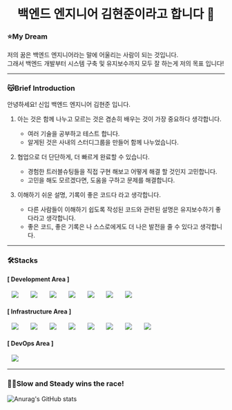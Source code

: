 <h1 align="center"> 백엔드 엔지니어 김현준이라고 합니다 👋 </h1>

<h3>⭐️My Dream</h3>
저의 꿈은 백엔드 엔지니어라는 말에 어울리는 사람이 되는 것입니다.
<br>
그래서 백엔드 개발부터 시스템 구축 및 유지보수까지 모두 잘 하는게 저의 목표 입니다!
<hr>

<h3>😽Brief Introduction</h3>
안녕하세요! 신입 백엔드 엔지니어 김현준 입니다.

1. 아는 것은 함께 나누고 모르는 것은 겸손히 배우는 것이 가장 중요하다 생각합니다.
    - 여러 기술을 공부하고 테스트 합니다.
    - 알게된 것은 사내의 스터디그룹을 만들어 함께 나누었습니다.

2. 협업으로 더 단단하게, 더 빠르게 완료할 수 있습니다.
    - 경험한 트러블슈팅들을 직접 구현 해보고 어떻게 해결 할 것인지 고민합니다.
    - 고민을 해도 모르겠다면, 도움을 구하고 문제를 해결합니다.

3. 이해하기 쉬운 설명, 기록이 좋은 코드다 라고 생각합니다.
    - 다른 사람들이 이해하기 쉽도록 작성된 코드와 관련된 설명은 유지보수하기 좋다라고 생각합니다.
    - 좋은 코드, 좋은 기록은 나 스스로에게도 더 나은 발전을 줄 수 있다고 생각합니다.
<hr>

<h3>🛠️Stacks</h3>
<h4>[ Development Area ]</h4>
<div>
    <img src="https://img.shields.io/badge/Java-007396?style=flat-square&logo=Java&logoColor=white" style="height : auto; margin-left : 10px; margin-right : 10px;"/></a>&nbsp;
    <img src="https://img.shields.io/badge/Spring-6DB33F?style=flat-square&logo=Spring&logoColor=white" style="height : auto; margin-left : 10px; margin-right : 10px;"/></a>&nbsp;    
    <img src="https://img.shields.io/badge/SpringBoot-6DB33F?style=flat-square&logo=Spring Boot&logoColor=white" style="height : auto; margin-left : 10px; margin-right : 10px;"/></a>&nbsp;
    <img src="https://img.shields.io/badge/SpringSecurity-6DB33F?style=flat-square&logo=Spring Security&logoColor=white" style="height : auto; margin-left : 10px; margin-right : 10px;"/></a>&nbsp;
    <img src="https://img.shields.io/badge/JPA-000000?style=flat-square&logo=&logoColor=white" style="height : auto; margin-left : 10px; margin-right : 10px;"/></a>&nbsp;
    <img src="https://img.shields.io/badge/Thymeleaf-005F0F?style=flat-square&logo=Thymeleaf&logoColor=white" style="height : auto; margin-left : 10px; margin-right : 10px;"/></a>&nbsp;
    <img src="https://img.shields.io/badge/MySQL-4479A1?style=flat-square&logo=MySQL&logoColor=white" style="height : auto; margin-left : 10px; margin-right : 10px;"/></a>&nbsp;
</div>
<h4>[ Infrastructure Area ]</h4>
<div>
    <img src="https://img.shields.io/badge/Linux-FCC624?style=flat-square&logo=Linux&logoColor=white" style="height : auto; margin-left : 10px; margin-right : 10px;"/></a>&nbsp;
    <img src="https://img.shields.io/badge/ShellScript-5391FE?style=flat-square&logo=PowerShell&logoColor=white" style="height : auto; margin-left : 10px; margin-right : 10px;"/></a>&nbsp;
    <img src="https://img.shields.io/badge/Python-3776AB?style=flat-square&logo=Python&logoColor=white" style="height : auto; margin-left : 10px; margin-right : 10px;"/></a>&nbsp;
    <img src="https://img.shields.io/badge/Ansible-EE0000?style=flat-square&logo=Ansible&logoColor=white" style="height : auto; margin-left : 10px; margin-right : 10px;"/></a>&nbsp;
    <img src="https://img.shields.io/badge/Vagrant-1868F2?style=flat-square&logo=Vagrant&logoColor=white" style="height : auto; margin-left : 10px; margin-right : 10px;"/></a>&nbsp;
    <img src="https://img.shields.io/badge/KVM-607078?style=flat-square&logo=&logoColor=white" style="height : auto; margin-left : 10px; margin-right : 10px;"/></a>&nbsp;
    <img src="https://img.shields.io/badge/Docker-2496ED?style=flat-square&logo=Docker&logoColor=white" style="height : auto; margin-left : 10px; margin-right : 10px;"/></a>&nbsp;
    <img src="https://img.shields.io/badge/WireGuard-88171A?style=flat-square&logo=WireGuard&logoColor=white" style="height : auto; margin-left : 10px; margin-right : 10px;"/></a>&nbsp;
</div>
<h4>[ DevOps Area ]</h4>
<div>
    <img src="https://img.shields.io/badge/Jenkins-D24939?style=flat-square&logo=Jenkins&logoColor=white" style="height : auto; margin-left : 10px; margin-right : 10px;"/></a>&nbsp;
</div>
<hr>
<h3>🏃‍♂️Slow and Steady wins the race!</h3>



![Anurag's GitHub stats](https://github-readme-stats.vercel.app/api?username=kimhyeonjun-96&show_icons=true&theme=radical)


